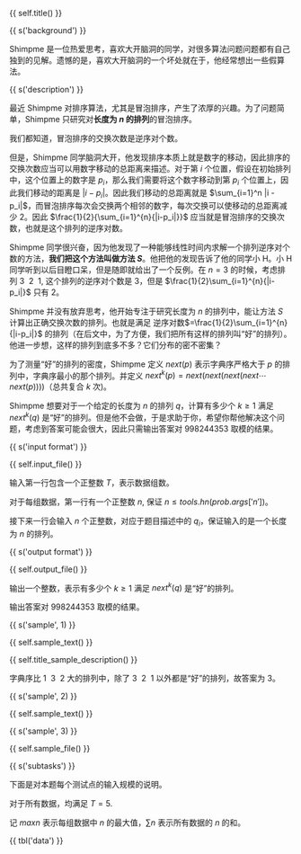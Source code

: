 {{ self.title() }}

{{ s('background') }}

Shimpme 是一位热爱思考，喜欢大开脑洞的同学，对很多算法问题问题都有自己独到的见解。遗憾的是，喜欢大开脑洞的一个坏处就在于，他经常想出一些假算法。

{{ s('description') }}

最近 Shimpme 对排序算法，尤其是冒泡排序，产生了浓厚的兴趣。为了问题简单，Shimpme 只研究对**长度为 $n$ 的排列**的冒泡排序。

我们都知道，冒泡排序的交换次数是逆序对个数。

但是，Shimpme 同学脑洞大开，他发现排序本质上就是数字的移动，因此排序的交换次数应当可以用数字移动的总距离来描述。对于第 $i$ 个位置，假设在初始排列中，这个位置上的数字是 $p_i$，那么我们需要将这个数字移动到第 $p_i$ 个位置上，因此我们移动的距离是 $|i - p_i|$。因此我们移动的总距离就是 $\sum_{i=1}^n |i - p_i|$，而冒泡排序每次会交换两个相邻的数字，每次交换可以使移动的总距离减少 2。因此 $\frac{1}{2}{\sum_{i=1}^{n}{|i-p_i|}}$ 应当就是冒泡排序的交换次数，也就是这个排列的逆序对数。

Shimpme 同学很兴奋，因为他发现了一种能够线性时间内求解一个排列逆序对个数的方法，**我们把这个方法叫做方法 $S$**。他把他的发现告诉了他的同学小 H。小 H 同学听到以后目瞪口呆，但是随即就给出了一个反例。在 $n=3$ 的时候，考虑排列 $3 ~~ 2~~1$, 这个排列的逆序对个数是 3，但是 $\frac{1}{2}\sum_{i=1}^{n}{|i-p_i|}$ 只有 2。

Shimpme 并没有放弃思考，他开始专注于研究长度为 $n$ 的排列中，能让方法 $S$ 计算出正确交换次数的排列。也就是满足 逆序对数$=\frac{1}{2}\sum_{i=1}^{n}{|i-p_i|}$ 的排列（在后文中，为了方便，我们把所有这样的排列叫“好”的排列）。他进一步想，这样的排列到底多不多？它们分布的密不密集？

为了测量“好”的排列的密度，Shimpme 定义 $next(p)$ 表示字典序严格大于 $p$ 的排列中，字典序最小的那个排列。并定义 $next^k(p)=next(next(next(next\cdots next(p))))$（总共复合 $k$ 次)。

Shimpme 想要对于一个给定的长度为 $n$ 的排列 $q$，计算有多少个 $k\geq 1$ 满足 $next^k(q)$ 是“好”的排列。但是他不会做，于是求助于你，希望你帮他解决这个问题，考虑到答案可能会很大，因此只需输出答案对 $998244353$ 取模的结果。

{{ s('input format') }}

{{ self.input_file() }}

输入第一行包含一个正整数 $T$，表示数据组数。

对于每组数据，第一行有一个正整数 $n$, 保证 $n \le {{ tools.hn(prob.args['n']) }}$。

接下来一行会输入 $n$ 个正整数，对应于题目描述中的 $q_i$，保证输入的是一个长度为 $n$ 的排列。

{{ s('output format') }}

{{ self.output_file() }}

输出一个整数，表示有多少个 $k\geq 1$ 满足 $next^k(q)$ 是“好”的排列。

输出答案对 998244353 取模的结果。

{{ s('sample', 1) }}

{{ self.sample_text() }}

{{ self.title_sample_description() }}

字典序比 $1~~3~~2$ 大的排列中，除了 $3~~2~~1$ 以外都是“好”的排列，故答案为 3。

{{ s('sample', 2) }}

{{ self.sample_text() }}

{{ s('sample', 3) }}

{{ self.sample_file() }}

{{ s('subtasks') }}

下面是对本题每个测试点的输入规模的说明。

对于所有数据，均满足 $T = 5$. 

记 $maxn$ 表示每组数据中 $n$ 的最大值，$\sum{n}$ 表示所有数据的 $n$ 的和。

{{ tbl('data') }}